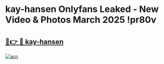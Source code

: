 # kay-hansen Onlyfans Leaked - New Video & Photos March 2025 !pr80v

# <h2><a href="https://rbs7gn.iuczelnia.edu.pl?title=kay-hansen&ref=pr80v">🔗👉 🔴 kay-hansen</a></h2>

[![acn](https://github.com/user-attachments/assets/0f9c940e-d8b0-45ae-aac7-cd30a18b3e1c)](https://rbs7gn.iuczelnia.edu.pl?title=kay-hansen&ref=pr80v)

